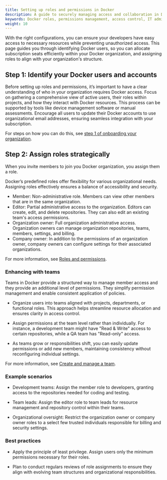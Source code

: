 ```yaml
---
title: Setting up roles and permissions in Docker
description: A guide to securely managing access and collaboration in Docker through roles and teams.
keywords: Docker roles, permissions management, access control, IT administration, team collaboration, least privilege, security, Docker teams, role-based access
weight: 10
---
```


With the right configurations, you can ensure your developers have easy access to necessary resources while preventing unauthorized access. This page guides you through identifying Docker users, so you can allocate subscription seats efficiently within your Docker organization, and assigning roles to align with your organization's structure. 

## Step 1: Identify your Docker users and accounts

Before setting up roles and permissions, it’s important to have a clear understanding of who in your organization requires Docker access. Focus on gathering a comprehensive view of active users, their roles within projects, and how they interact with Docker resources. This process can be supported by tools like device management software or manual assessments. Encourage all users to update their Docker accounts to use organizational email addresses, ensuring seamless integration with your subscription.

For steps on how you can do this, see [step 1 of onboarding your organization](/manuals/admin/organization/onboard.md).

## Step 2: Assign roles strategically

When you invite members to join you Docker organization, you assign them a role. 

Docker’s predefined roles offer flexibility for various organizational needs. Assigning roles effectively ensures a balance of accessibility and security.

- Member: Non-administrative role. Members can view other members that are in the same organization.
- Editor: Partial administrative access to the organization. Editors can create, edit, and delete repositories. They can also edit an existing team's access permissions.
- Organization owner: Full organization administrative access. Organization owners can manage organization repositories, teams, members, settings, and billing.
- Company owner: In addition to the permissions of an organization owner, company owners can configure settings for their associated organizations.

For more information, see [Roles and permissions](/manuals/security/for-admins/roles-and-permissions.md).

### Enhancing with teams

Teams in Docker provide a structured way to manage member access and they provide an additional level of permissions. They simplify permission management and enable consistent application of policies.

- Organize users into teams aligned with projects, departments, or functional roles. This approach helps streamline resource allocation and ensures clarity in access control.

- Assign permissions at the team level rather than individually. For instance, a development team might have "Read & Write" access to certain repositories, while a QA team has "Read-only" access.

- As teams grow or responsibilities shift, you can easily update permissions or add new members, maintaining consistency without reconfiguring individual settings.

For more information, see [Create and manage a team](/manuals/admin/organization/manage-a-team.md).

### Example scenarios

- Development teams: Assign the member role to developers, granting access to the repositories needed for coding and testing.

- Team leads: Assign the editor role to team leads for resource management and repository control within their teams.

- Organizational oversight: Restrict the organization owner or company owner roles to a select few trusted individuals responsible for billing and security settings.

### Best practices

- Apply the principle of least privilege. Assign users only the minimum permissions necessary for their roles.

- Plan to conduct regulars reviews of role assignments to ensure they align with evolving team structures and organizational responsibilities.
